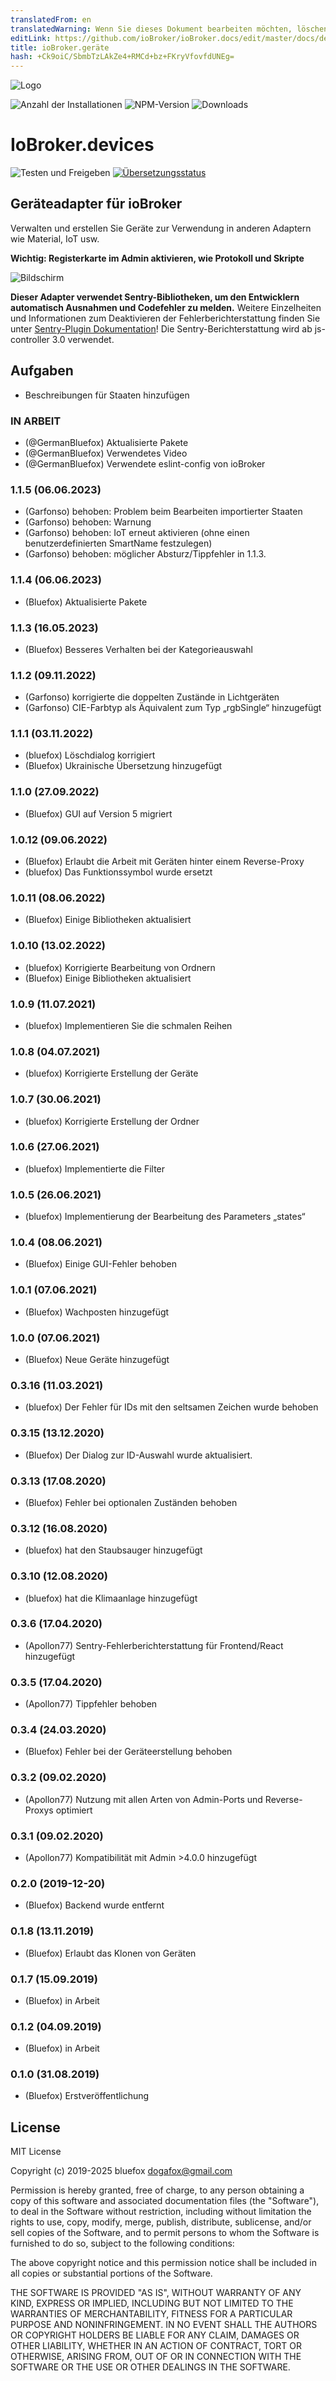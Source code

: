 ```yaml
---
translatedFrom: en
translatedWarning: Wenn Sie dieses Dokument bearbeiten möchten, löschen Sie bitte das Feld "translationsFrom". Andernfalls wird dieses Dokument automatisch erneut übersetzt
editLink: https://github.com/ioBroker/ioBroker.docs/edit/master/docs/de/adapterref/iobroker.devices/README.md
title: ioBroker.geräte
hash: +Ck9oiC/SbmbTzLAkZe4+RMCd+bz+FKryVfovfdUNEg=
---
```

![Logo](../../../en/adapterref/iobroker.devices/admin/devices.png)

![Anzahl der Installationen](http://iobroker.live/badges/devices-stable.svg)
![NPM-Version](http://img.shields.io/npm/v/iobroker.devices.svg)
![Downloads](https://img.shields.io/npm/dm/iobroker.devices.svg)

# IoBroker.devices
![Testen und Freigeben](https://github.com/ioBroker/iobroker.devices/workflows/Test%20and%20Release/badge.svg) [![Übersetzungsstatus](https://weblate.iobroker.net/widgets/adapters/-/devices/svg-badge.svg)](https://weblate.iobroker.net/engage/adapters/?utm_source=widget)

## Geräteadapter für ioBroker
Verwalten und erstellen Sie Geräte zur Verwendung in anderen Adaptern wie Material, IoT usw.

**Wichtig: Registerkarte im Admin aktivieren, wie Protokoll und Skripte**

![Bildschirm](../../../en/adapterref/iobroker.devices/img/screen.png)

**Dieser Adapter verwendet Sentry-Bibliotheken, um den Entwicklern automatisch Ausnahmen und Codefehler zu melden.** Weitere Einzelheiten und Informationen zum Deaktivieren der Fehlerberichterstattung finden Sie unter [Sentry-Plugin Dokumentation](https://github.com/ioBroker/plugin-sentry#plugin-sentry)! Die Sentry-Berichterstattung wird ab js-controller 3.0 verwendet.

## Aufgaben
- Beschreibungen für Staaten hinzufügen

<!-- Platzhalter für die nächste Version (am Anfang der Zeile):

### **IN ARBEIT** -->
### **IN ARBEIT**
* (@GermanBluefox) Aktualisierte Pakete
* (@GermanBluefox) Verwendetes Video
* (@GermanBluefox) Verwendete eslint-config von ioBroker

### 1.1.5 (06.06.2023)
* (Garfonso) behoben: Problem beim Bearbeiten importierter Staaten
* (Garfonso) behoben: Warnung
* (Garfonso) behoben: IoT erneut aktivieren (ohne einen benutzerdefinierten SmartName festzulegen)
* (Garfonso) behoben: möglicher Absturz/Tippfehler in 1.1.3.

### 1.1.4 (06.06.2023)
* (Bluefox) Aktualisierte Pakete

### 1.1.3 (16.05.2023)
* (Bluefox) Besseres Verhalten bei der Kategorieauswahl

### 1.1.2 (09.11.2022)
* (Garfonso) korrigierte die doppelten Zustände in Lichtgeräten
* (Garfonso) CIE-Farbtyp als Äquivalent zum Typ „rgbSingle“ hinzugefügt

### 1.1.1 (03.11.2022)
* (bluefox) Löschdialog korrigiert
* (Bluefox) Ukrainische Übersetzung hinzugefügt

### 1.1.0 (27.09.2022)
* (Bluefox) GUI auf Version 5 migriert

### 1.0.12 (09.06.2022)
* (Bluefox) Erlaubt die Arbeit mit Geräten hinter einem Reverse-Proxy
* (bluefox) Das Funktionssymbol wurde ersetzt

### 1.0.11 (08.06.2022)
* (Bluefox) Einige Bibliotheken aktualisiert

### 1.0.10 (13.02.2022)
* (bluefox) Korrigierte Bearbeitung von Ordnern
* (Bluefox) Einige Bibliotheken aktualisiert

### 1.0.9 (11.07.2021)
* (bluefox) Implementieren Sie die schmalen Reihen

### 1.0.8 (04.07.2021)
* (bluefox) Korrigierte Erstellung der Geräte

### 1.0.7 (30.06.2021)
* (bluefox) Korrigierte Erstellung der Ordner

### 1.0.6 (27.06.2021)
* (bluefox) Implementierte die Filter

### 1.0.5 (26.06.2021)
* (bluefox) Implementierung der Bearbeitung des Parameters „states“

### 1.0.4 (08.06.2021)
* (Bluefox) Einige GUI-Fehler behoben

### 1.0.1 (07.06.2021)
* (Bluefox) Wachposten hinzugefügt

### 1.0.0 (07.06.2021)
* (Bluefox) Neue Geräte hinzugefügt

### 0.3.16 (11.03.2021)
* (bluefox) Der Fehler für IDs mit den seltsamen Zeichen wurde behoben

### 0.3.15 (13.12.2020)
* (Bluefox) Der Dialog zur ID-Auswahl wurde aktualisiert.

### 0.3.13 (17.08.2020)
* (Bluefox) Fehler bei optionalen Zuständen behoben

### 0.3.12 (16.08.2020)
* (bluefox) hat den Staubsauger hinzugefügt

### 0.3.10 (12.08.2020)
* (bluefox) hat die Klimaanlage hinzugefügt

### 0.3.6 (17.04.2020)
* (Apollon77) Sentry-Fehlerberichterstattung für Frontend/React hinzugefügt

### 0.3.5 (17.04.2020)
* (Apollon77) Tippfehler behoben

### 0.3.4 (24.03.2020)
* (Bluefox) Fehler bei der Geräteerstellung behoben

### 0.3.2 (09.02.2020)
* (Apollon77) Nutzung mit allen Arten von Admin-Ports und Reverse-Proxys optimiert

### 0.3.1 (09.02.2020)
* (Apollon77) Kompatibilität mit Admin >4.0.0 hinzugefügt

### 0.2.0 (2019-12-20)
* (Bluefox) Backend wurde entfernt

### 0.1.8 (13.11.2019)
* (Bluefox) Erlaubt das Klonen von Geräten

### 0.1.7 (15.09.2019)
* (Bluefox) in Arbeit

### 0.1.2 (04.09.2019)
* (Bluefox) in Arbeit

### 0.1.0 (31.08.2019)
* (Bluefox) Erstveröffentlichung

## License
MIT License

Copyright (c) 2019-2025 bluefox <dogafox@gmail.com>

Permission is hereby granted, free of charge, to any person obtaining a copy
of this software and associated documentation files (the "Software"), to deal
in the Software without restriction, including without limitation the rights
to use, copy, modify, merge, publish, distribute, sublicense, and/or sell
copies of the Software, and to permit persons to whom the Software is
furnished to do so, subject to the following conditions:

The above copyright notice and this permission notice shall be included in all
copies or substantial portions of the Software.

THE SOFTWARE IS PROVIDED "AS IS", WITHOUT WARRANTY OF ANY KIND, EXPRESS OR
IMPLIED, INCLUDING BUT NOT LIMITED TO THE WARRANTIES OF MERCHANTABILITY,
FITNESS FOR A PARTICULAR PURPOSE AND NONINFRINGEMENT. IN NO EVENT SHALL THE
AUTHORS OR COPYRIGHT HOLDERS BE LIABLE FOR ANY CLAIM, DAMAGES OR OTHER
LIABILITY, WHETHER IN AN ACTION OF CONTRACT, TORT OR OTHERWISE, ARISING FROM,
OUT OF OR IN CONNECTION WITH THE SOFTWARE OR THE USE OR OTHER DEALINGS IN THE
SOFTWARE.